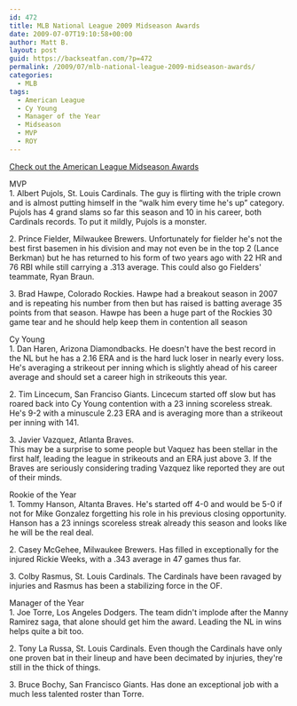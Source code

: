 ```yaml
---
id: 472
title: MLB National League 2009 Midseason Awards
date: 2009-07-07T19:10:58+00:00
author: Matt B.
layout: post
guid: https://backseatfan.com/?p=472
permalink: /2009/07/mlb-national-league-2009-midseason-awards/
categories:
  - MLB
tags:
  - American League
  - Cy Young
  - Manager of the Year
  - Midseason
  - MVP
  - ROY
---
```


<div class="entry">
  <p>
    <a href="https://backseatfan.com/index.php/2009/07/mlb-american-league-2009-midseason-awards/">Check out the American League Midseason Awards</a>
  </p>

  <p>
    MVP<br /> 1. Albert Pujols, St. Louis Cardinals. The guy is flirting with the triple crown and is almost putting himself in the &#8220;walk him every time he's up&#8221; category. Pujols has 4 grand slams so far this season and 10 in his career, both Cardinals records. To put it mildly, Pujols is a monster.
  </p>

  <p>
    2. Prince Fielder, Milwaukee Brewers. Unfortunately for fielder he's not the best first basemen in his division and may not even be in the top 2 (Lance Berkman) but he has returned to his form of two years ago with 22 HR and 76 RBI while still carrying a .313 average. This could also go Fielders' teammate, Ryan Braun.
  </p>

  <p>
    3. Brad Hawpe, Colorado Rockies. Hawpe had a breakout season in 2007 and is repeating his number from then but has raised is batting average 35 points from that season. Hawpe has been a huge part of the Rockies 30 game tear and he should help keep them in contention all season
  </p>

  <p>
    Cy Young<br /> 1. Dan Haren, Arizona Diamondbacks. He doesn't have the best record in the NL but he has a 2.16 ERA and is the hard luck loser in nearly every loss. He's averaging a strikeout per inning which is slightly ahead of his career average and should set a career high in strikeouts this year.
  </p>

  <p>
    2. Tim Lincecum, San Franciso Giants. Lincecum started off slow but has roared back into Cy Young contention with a 23 inning scoreless streak. He's 9-2 with a minuscule 2.23 ERA and is averaging more than a strikeout per inning with 141.
  </p>

  <p>
    3. Javier Vazquez, Atlanta Braves.<br /> This may be a surprise to some people but Vaquez has been stellar in the first half, leading the league in strikeouts and an ERA just above 3. If the Braves are seriously considering trading Vazquez like reported they are out of their minds.
  </p>

  <p>
    Rookie of the Year<br /> 1. Tommy Hanson, Altanta Braves. He's started off 4-0 and would be 5-0 if not for Mike Gonzalez forgetting his role in his previous closing opportunity. Hanson has a 23 innings scoreless streak already this season and looks like he will be the real deal.
  </p>

  <p>
    2. Casey McGehee, Milwaukee Brewers. Has filled in exceptionally for the injured Rickie Weeks, with a .343 average in 47 games thus far.
  </p>

  <p>
    3. Colby Rasmus, St. Louis Cardinals. The Cardinals have been ravaged by injuries and Rasmus has been a stabilizing force in the OF.
  </p>

  <p>
    Manager of the Year<br /> 1. Joe Torre, Los Angeles Dodgers. The team didn't implode after the Manny Ramirez saga, that alone should get him the award. Leading the NL in wins helps quite a bit too.
  </p>

  <p>
    2. Tony La Russa, St. Louis Cardinals. Even though the Cardinals have only one proven bat in their lineup and have been decimated by injuries, they're still in the thick of things.
  </p>

  <p>
    3. Bruce Bochy, San Francisco Giants. Has done an exceptional job with a much less talented roster than Torre.
  </p>
</div>
